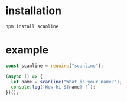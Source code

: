 # installation

```js
npm install scanline
```

# example

```js
const scanline = require("scanline");

(async () => {
  let name = scanline("What is your name?");
  console.log(`Wow hi ${name} !`);
})();
```
